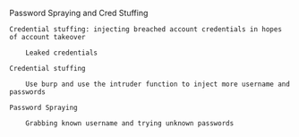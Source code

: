 Password Spraying and Cred Stuffing 

    Credential stuffing: injecting breached account credentials in hopes of account takeover  

        Leaked credentials  

    Credential stuffing 

        Use burp and use the intruder function to inject more username and passwords  

    Password Spraying  

        Grabbing known username and trying unknown passwords  